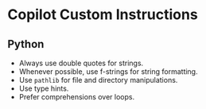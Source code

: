 # Copilot Custom Instructions

## Python
- Always use double quotes for strings.
- Whenever possible, use f-strings for string formatting.
- Use `pathlib` for file and directory manipulations.
- Use type hints.
- Prefer comprehensions over loops.
